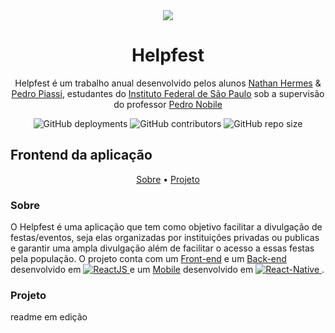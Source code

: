 <div align="center">
  <img src="https://github.com/NathanHGS/helpfest-frontend/blob/main/public/favicon.ico" />
  
  <h1>Helpfest</h1>
</div>
<p align="center">
  Helpfest é um trabalho anual desenvolvido pelos alunos <a href="https://github.com/NathanHGS">Nathan Hermes</a> & <a href="https://github.com/PedroPiassi">Pedro                 Piassi</a>, estudantes do <a href="https://scl.ifsp.edu.br">Instituto Federal de São Paulo</a> sob a supervisão do professor <a href="https://github.com/northonh">Pedro Nobile</a>
</p>

<div align="center">
  <img alt="GitHub deployments" src="https://img.shields.io/github/deployments/NathanHGS/helpfest-frontend/frontend-helpfest">
  <img alt="GitHub contributors" src="https://img.shields.io/github/contributors/NathanHGS/helpfest-frontend">
  <img alt="GitHub repo size" src="https://img.shields.io/github/repo-size/NathanHGS/helpfest-frontend">
</div> 

## Frontend da aplicação

<p align="center">
  <a href="#sobre">Sobre</a> •
  <a href="#projeto">Projeto</a>
</p> 

### Sobre
O Helpfest é uma aplicação que tem como objetivo facilitar a divulgação de festas/eventos, seja elas organizadas por instituições privadas ou publicas e garantir uma ampla divulgação além de facilitar o acesso a essas festas pela população. O projeto conta com um [Front-end](https://github.com/NathanHGS/helpfest-frontend) e um [Back-end](https://github.com/NathanHGS/helpfest-backend) desenvolvido em <a href="https://pt-br.reactjs.org" target="_blank">
  <img alt="ReactJS" src="https://img.shields.io/badge/ReactJS-%2017.0.1-%2361dbfb">
</a>  e um [Mobile](https://github.com/NathanHGS/helpfest-mobile) desenvolvido em <a href="https://reactnative.dev" target="_blank">
  <img alt="React-Native" src="https://img.shields.io/badge/React--Native-%200.63-%2361dbfb">
</a>.

### Projeto

readme em edição
